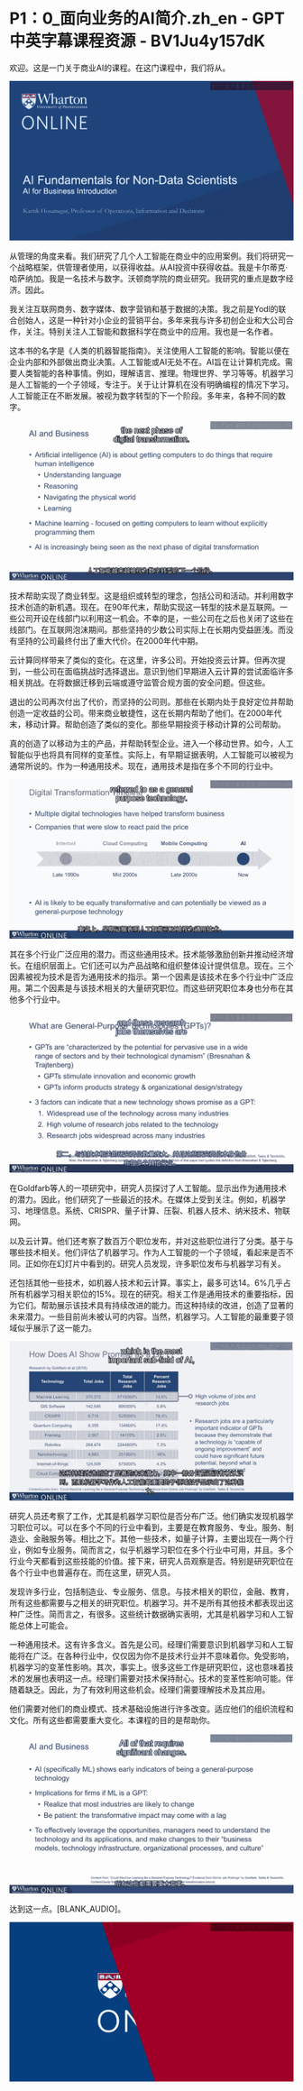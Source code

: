 # P1：0_面向业务的AI简介.zh_en - GPT中英字幕课程资源 - BV1Ju4y157dK

欢迎。这是一门关于商业AI的课程。在这门课程中，我们将从。

![](img/8018a8b0937bf5211a3057c571ef352c_1.png)

从管理的角度来看。我们研究了几个人工智能在商业中的应用案例。我们将研究一个战略框架，供管理者使用，以获得收益。从AI投资中获得收益。我是卡尔蒂克·哈萨纳加。我是一名技术与数字。沃顿商学院的商业研究。我研究的重点是数字经济。因此。

我关注互联网商务、数字媒体、数字营销和基于数据的决策。我之前是Yodl的联合创始人，这是一种针对小企业的营销平台。多年来我与许多初创企业和大公司合作，关注。特别关注人工智能和数据科学在商业中的应用。我也是一名作者。

这本书的名字是《人类的机器智能指南》。关注使用人工智能的影响。智能以便在企业内部和外部做出商业决策。人工智能或AI无处不在。AI旨在让计算机完成。需要人类智能的各种事情。例如，理解语言、推理。物理世界、学习等等。机器学习是人工智能的一个子领域，专注于。关于让计算机在没有明确编程的情况下学习。人工智能正在不断发展。被视为数字转型的下一个阶段。多年来，各种不同的数字。



![](img/8018a8b0937bf5211a3057c571ef352c_3.png)

技术帮助实现了商业转型。这是组织或转型的理念，包括公司和活动。并利用数字技术创造的新机遇。现在。在90年代末，帮助实现这一转型的技术是互联网。一些公司开设在线部门以利用这一机会。不幸的是，一些公司在之后也关闭了这些在线部门。在互联网泡沫期间。那些坚持的少数公司实际上在长期内受益匪浅。而没有坚持的公司最终付出了重大代价。在2000年代中期。

云计算同样带来了类似的变化。在这里，许多公司。开始投资云计算。但再次提到，一些公司在面临挑战时选择退出。意识到他们早期进入云计算的尝试面临许多相关挑战。在将数据迁移到云端或遵守监管合规方面的安全问题。但这些。

退出的公司再次付出了代价，而坚持的公司则。那些在长期内处于良好定位并帮助创造一定收益的公司。带来商业敏捷性，这在长期内帮助了他们。在2000年代末，移动计算。帮助创造了类似的变化。那些早期投资于移动计算的公司帮助。

真的创造了以移动为主的产品，并帮助转型企业。进入一个移动世界。如今，人工智能似乎也将具有同样的变革性。实际上，有早期证据表明，人工智能可以被视为通常所说的。作为一种通用技术。现在，通用技术是指在多个不同的行业中。



![](img/8018a8b0937bf5211a3057c571ef352c_5.png)

其在多个行业广泛应用的潜力。而这些通用技术。技术能够激励创新并推动经济增长。在组织层面上。它们还可以为产品战略和组织整体设计提供信息。现在。三个因素被视为技术是否为通用技术的指示。第一个因素是该技术在多个行业中广泛应用。第二个因素是与该技术相关的大量研究职位。而这些研究职位本身也分布在其他多个行业中。

![](img/8018a8b0937bf5211a3057c571ef352c_7.png)

在Goldfarb等人的一项研究中，研究人员探讨了人工智能。显示出作为通用技术的潜力。因此，他们研究了一些最近的技术。在媒体上受到关注。例如，机器学习、地理信息。系统、CRISPR、量子计算、压裂、机器人技术、纳米技术、物联网。

以及云计算。他们还考察了数百万个职位发布，并对这些职位进行了分类。基于与哪些技术相关。他们评估了机器学习。作为人工智能的一个子领域，看起来是否不同。正如你在幻灯片中看到的。研究人员发现，许多职位发布与机器学习有关。

还包括其他一些技术，如机器人技术和云计算。事实上，最多可达14。6%几乎占所有机器学习相关职位的15%。现在的研究。相关工作是通用技术的重要指标，因为它们。帮助展示该技术具有持续改进的能力。而这种持续的改进，创造了显著的未来潜力。一些目前尚未被认可的内容。当然，机器学习。人工智能的最重要子领域似乎展示了这一能力。

![](img/8018a8b0937bf5211a3057c571ef352c_9.png)

研究人员还考察了工作，尤其是机器学习职位是否分布广泛。他们确实发现机器学习职位可以。可以在多个不同的行业中看到，主要是在教育服务、专业。服务、制造业、金融服务等。相比之下。其他一些技术，如量子计算，主要出现在一两个行业，例如专业服务。简而言之，似乎机器学习职位在多个行业中可用，并且。多个行业今天都看到这些技能的价值。接下来，研究人员观察是否。特别是研究职位在各个行业中也普遍存在。而在这里，研究人员。

发现许多行业，包括制造业、专业服务、信息。与技术相关的职位，金融、教育，所有这些都需要与之相关的研究职位。机器学习。并不是所有其他技术都表现出这种广泛性。简而言之，有很多。这些统计数据确实表明，尤其是机器学习和人工智能总体上可能会。

一种通用技术。这有许多含义。首先是公司。经理们需要意识到机器学习和人工智能将在广泛。在各种行业中，仅仅因为你不是技术行业并不意味着你。免受影响，机器学习的变革性影响。其次，事实上。很多这些工作是研究职位，这也意味着技术的发展也表明这一点。经理们需要对技术保持耐心。技术的变革性影响可能。伴随着缺乏。因此，为了有效利用这些机会。经理们需要理解技术及其应用。

他们需要对他们的商业模式、技术基础设施进行许多改变。适应他们的组织流程和文化。所有这些都需要重大变化。本课程的目的是帮助你。

![](img/8018a8b0937bf5211a3057c571ef352c_11.png)

达到这一点。[BLANK_AUDIO]。

![](img/8018a8b0937bf5211a3057c571ef352c_13.png)
